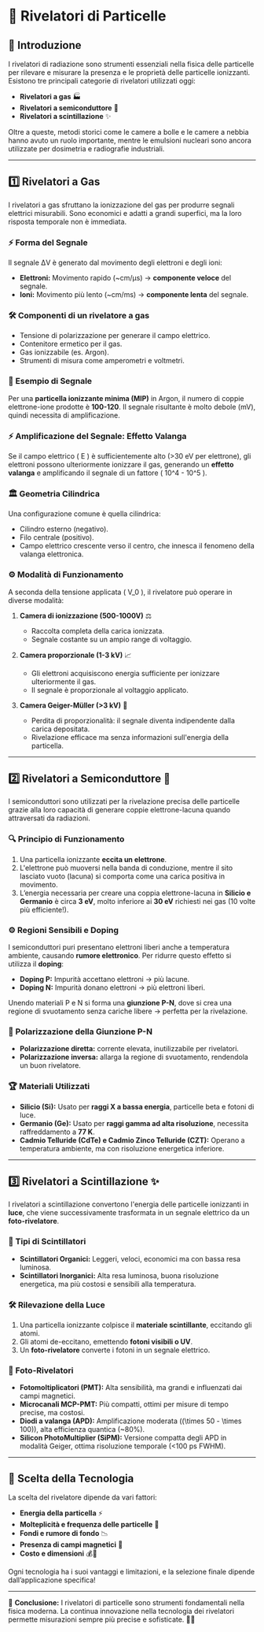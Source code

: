 # 📡 Rivelatori di Particelle

## 📖 Introduzione

I rivelatori di radiazione sono strumenti essenziali nella fisica delle particelle per rilevare e misurare la presenza e le proprietà delle particelle ionizzanti. Esistono tre principali categorie di rivelatori utilizzati oggi:

- **Rivelatori a gas** 🏭
- **Rivelatori a semiconduttore** 💎
- **Rivelatori a scintillazione** ✨

Oltre a queste, metodi storici come le camere a bolle e le camere a nebbia hanno avuto un ruolo importante, mentre le emulsioni nucleari sono ancora utilizzate per dosimetria e radiografie industriali.

---

## 1️⃣ Rivelatori a Gas

I rivelatori a gas sfruttano la ionizzazione del gas per produrre segnali elettrici misurabili. Sono economici e adatti a grandi superfici, ma la loro risposta temporale non è immediata.

### ⚡ Forma del Segnale

Il segnale ΔV è generato dal movimento degli elettroni e degli ioni:

- **Elettroni:** Movimento rapido (~cm/µs) → **componente veloce** del segnale.
- **Ioni:** Movimento più lento (~cm/ms) → **componente lenta** del segnale.

### 🛠️ Componenti di un rivelatore a gas

- Tensione di polarizzazione per generare il campo elettrico.
- Contenitore ermetico per il gas.
- Gas ionizzabile (es. Argon).
- Strumenti di misura come amperometri e voltmetri.

### 🔬 Esempio di Segnale

Per una **particella ionizzante minima (MIP)** in Argon, il numero di coppie elettrone-ione prodotte è **100-120**. Il segnale risultante è molto debole (mV), quindi necessita di amplificazione.

### ⚡ Amplificazione del Segnale: Effetto Valanga

Se il campo elettrico \( E \) è sufficientemente alto (>30 eV per elettrone), gli elettroni possono ulteriormente ionizzare il gas, generando un **effetto valanga** e amplificando il segnale di un fattore \( 10^4 - 10^5 \).

### 🏛️ Geometria Cilindrica

Una configurazione comune è quella cilindrica:

- Cilindro esterno (negativo).
- Filo centrale (positivo).
- Campo elettrico crescente verso il centro, che innesca il fenomeno della valanga elettronica.

### ⚙️ Modalità di Funzionamento

A seconda della tensione applicata \( V_0 \), il rivelatore può operare in diverse modalità:

1. **Camera di ionizzazione (500-1000V)** ⚖️
   - Raccolta completa della carica ionizzata.
   - Segnale costante su un ampio range di voltaggio.

2. **Camera proporzionale (1-3 kV)** 📈
   - Gli elettroni acquisiscono energia sufficiente per ionizzare ulteriormente il gas.
   - Il segnale è proporzionale al voltaggio applicato.

3. **Camera Geiger-Müller (>3 kV)** 🚨
   - Perdita di proporzionalità: il segnale diventa indipendente dalla carica depositata.
   - Rivelazione efficace ma senza informazioni sull'energia della particella.

---

## 2️⃣ Rivelatori a Semiconduttore 💎

I semiconduttori sono utilizzati per la rivelazione precisa delle particelle grazie alla loro capacità di generare coppie elettrone-lacuna quando attraversati da radiazioni.

### 🔍 Principio di Funzionamento

1. Una particella ionizzante **eccita un elettrone**.
2. L'elettrone può muoversi nella banda di conduzione, mentre il sito lasciato vuoto (lacuna) si comporta come una carica positiva in movimento.
3. L’energia necessaria per creare una coppia elettrone-lacuna in **Silicio e Germanio** è circa **3 eV**, molto inferiore ai **30 eV** richiesti nei gas (10 volte più efficiente!).

### ⚙️ Regioni Sensibili e Doping

I semiconduttori puri presentano elettroni liberi anche a temperatura ambiente, causando **rumore elettronico**. Per ridurre questo effetto si utilizza il **doping**:

- **Doping P:** Impurità accettano elettroni → più lacune.
- **Doping N:** Impurità donano elettroni → più elettroni liberi.

Unendo materiali P e N si forma una **giunzione P-N**, dove si crea una regione di svuotamento senza cariche libere → perfetta per la rivelazione.

### 🔋 Polarizzazione della Giunzione P-N

- **Polarizzazione diretta:** corrente elevata, inutilizzabile per rivelatori.
- **Polarizzazione inversa:** allarga la regione di svuotamento, rendendola un buon rivelatore.

### 🏆 Materiali Utilizzati

- **Silicio (Si):** Usato per **raggi X a bassa energia**, particelle beta e fotoni di luce.
- **Germanio (Ge):** Usato per **raggi gamma ad alta risoluzione**, necessita raffreddamento a **77 K**.
- **Cadmio Telluride (CdTe) e Cadmio Zinco Telluride (CZT):** Operano a temperatura ambiente, ma con risoluzione energetica inferiore.

---

## 3️⃣ Rivelatori a Scintillazione ✨

I rivelatori a scintillazione convertono l'energia delle particelle ionizzanti in **luce**, che viene successivamente trasformata in un segnale elettrico da un **foto-rivelatore**.

### 🔬 Tipi di Scintillatori

- **Scintillatori Organici:** Leggeri, veloci, economici ma con bassa resa luminosa.
- **Scintillatori Inorganici:** Alta resa luminosa, buona risoluzione energetica, ma più costosi e sensibili alla temperatura.

### 🛠️ Rilevazione della Luce

1. Una particella ionizzante colpisce il **materiale scintillante**, eccitando gli atomi.
2. Gli atomi de-eccitano, emettendo **fotoni visibili o UV**.
3. Un **foto-rivelatore** converte i fotoni in un segnale elettrico.

### 📡 Foto-Rivelatori

- **Fotomoltiplicatori (PMT):** Alta sensibilità, ma grandi e influenzati dai campi magnetici.
- **Microcanali MCP-PMT:** Più compatti, ottimi per misure di tempo precise, ma costosi.
- **Diodi a valanga (APD):** Amplificazione moderata (\(\times 50 - \times 100\)), alta efficienza quantica (~80%).
- **Silicon PhotoMultiplier (SiPM):** Versione compatta degli APD in modalità Geiger, ottima risoluzione temporale (<100 ps FWHM).

---

## 🎯 Scelta della Tecnologia

La scelta del rivelatore dipende da vari fattori:

- **Energia della particella** ⚡
- **Molteplicità e frequenza delle particelle** 🔄
- **Fondi e rumore di fondo** 📉
- **Presenza di campi magnetici** 🧲
- **Costo e dimensioni** 💰📏

Ogni tecnologia ha i suoi vantaggi e limitazioni, e la selezione finale dipende dall’applicazione specifica!

---

📌 **Conclusione:** I rivelatori di particelle sono strumenti fondamentali nella fisica moderna. La continua innovazione nella tecnologia dei rivelatori permette misurazioni sempre più precise e sofisticate. 🚀🔬
